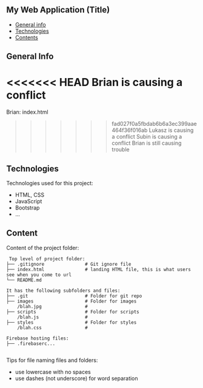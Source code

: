 ## My Web Application (Title)

* [General info](#general-info)
* [Technologies](#technologies)
* [Contents](#content)

## General Info
<<<<<<< HEAD
Brian is causing a conflict
=======
Brian: index.html
>>>>>>> fad027f0a5fbdab6b6a3ec399aae464f36f016ab
Lukasz is causing a conflict
Subin is causing a conflict
Brian is still causing trouble
	
## Technologies
Technologies used for this project:
* HTML, CSS
* JavaScript
* Bootstrap 
* ...
	
## Content
Content of the project folder:

```
 Top level of project folder: 
├── .gitignore               # Git ignore file
├── index.html               # landing HTML file, this is what users see when you come to url
└── README.md

It has the following subfolders and files:
├── .git                     # Folder for git repo
├── images                   # Folder for images
    /blah.jpg                # 
├── scripts                  # Folder for scripts
    /blah.js                 # 
├── styles                   # Folder for styles
    /blah.css                # 

Firebase hosting files: 
├── .firebaserc...


```

Tips for file naming files and folders:
* use lowercase with no spaces
* use dashes (not underscore) for word separation

